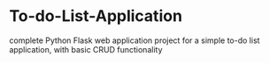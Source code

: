 # To-do-List-Application
complete Python Flask web application project for a simple to-do list application, with basic CRUD functionality
